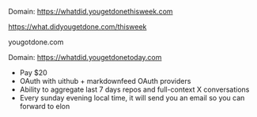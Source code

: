 Domain: https://whatdid.yougetdonethisweek.com

https://what.didyougetdone.com/thisweek

yougotdone.com

Domain: https://whatdid.yougetdonetoday.com

- Pay $20
- OAuth with uithub + markdownfeed OAuth providers
- Ability to aggregate last 7 days repos and full-context X conversations
- Every sunday evening local time, it will send you an email so you can forward to elon
